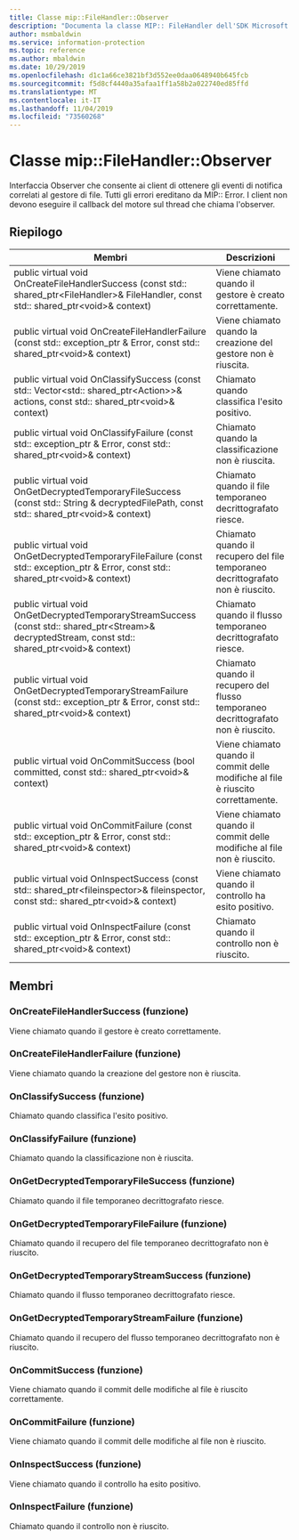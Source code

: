 ```yaml
---
title: Classe mip::FileHandler::Observer
description: "Documenta la classe MIP:: FileHandler dell'SDK Microsoft Information Protection (MIP)."
author: msmbaldwin
ms.service: information-protection
ms.topic: reference
ms.author: mbaldwin
ms.date: 10/29/2019
ms.openlocfilehash: d1c1a66ce3821bf3d552ee0daa0648940b645fcb
ms.sourcegitcommit: f5d8cf4440a35afaa1ff1a58b2a022740ed85ffd
ms.translationtype: MT
ms.contentlocale: it-IT
ms.lasthandoff: 11/04/2019
ms.locfileid: "73560268"
---
```

# <a name="class-mipfilehandlerobserver"></a>Classe mip::FileHandler::Observer 
Interfaccia Observer che consente ai client di ottenere gli eventi di notifica correlati al gestore di file.
Tutti gli errori ereditano da MIP:: Error. I client non devono eseguire il callback del motore sul thread che chiama l'observer.
  
## <a name="summary"></a>Riepilogo
 Membri                        | Descrizioni                                
--------------------------------|---------------------------------------------
public virtual void OnCreateFileHandlerSuccess (const std:: shared_ptr\<FileHandler\>& FileHandler, const std:: shared_ptr\<void\>& context)  |  Viene chiamato quando il gestore è creato correttamente.
public virtual void OnCreateFileHandlerFailure (const std:: exception_ptr & Error, const std:: shared_ptr\<void\>& context)  |  Viene chiamato quando la creazione del gestore non è riuscita.
public virtual void OnClassifySuccess (const std:: Vector\<std:: shared_ptr\<Action\>\>& actions, const std:: shared_ptr\<void\>& context)  |  Chiamato quando classifica l'esito positivo.
public virtual void OnClassifyFailure (const std:: exception_ptr & Error, const std:: shared_ptr\<void\>& context)  |  Chiamato quando la classificazione non è riuscita.
public virtual void OnGetDecryptedTemporaryFileSuccess (const std:: String & decryptedFilePath, const std:: shared_ptr\<void\>& context)  |  Chiamato quando il file temporaneo decrittografato riesce.
public virtual void OnGetDecryptedTemporaryFileFailure (const std:: exception_ptr & Error, const std:: shared_ptr\<void\>& context)  |  Chiamato quando il recupero del file temporaneo decrittografato non è riuscito.
public virtual void OnGetDecryptedTemporaryStreamSuccess (const std:: shared_ptr\<Stream\>& decryptedStream, const std:: shared_ptr\<void\>& context)  |  Chiamato quando il flusso temporaneo decrittografato riesce.
public virtual void OnGetDecryptedTemporaryStreamFailure (const std:: exception_ptr & Error, const std:: shared_ptr\<void\>& context)  |  Chiamato quando il recupero del flusso temporaneo decrittografato non è riuscito.
public virtual void OnCommitSuccess (bool committed, const std:: shared_ptr\<void\>& context)  |  Viene chiamato quando il commit delle modifiche al file è riuscito correttamente.
public virtual void OnCommitFailure (const std:: exception_ptr & Error, const std:: shared_ptr\<void\>& context)  |  Viene chiamato quando il commit delle modifiche al file non è riuscito.
public virtual void OnInspectSuccess (const std:: shared_ptr\<fileinspector\>& fileinspector, const std:: shared_ptr\<void\>& context)  |  Viene chiamato quando il controllo ha esito positivo.
public virtual void OnInspectFailure (const std:: exception_ptr & Error, const std:: shared_ptr\<void\>& context)  |  Chiamato quando il controllo non è riuscito.
  
## <a name="members"></a>Membri
  
### <a name="oncreatefilehandlersuccess-function"></a>OnCreateFileHandlerSuccess (funzione)
Viene chiamato quando il gestore è creato correttamente.
  
### <a name="oncreatefilehandlerfailure-function"></a>OnCreateFileHandlerFailure (funzione)
Viene chiamato quando la creazione del gestore non è riuscita.
  
### <a name="onclassifysuccess-function"></a>OnClassifySuccess (funzione)
Chiamato quando classifica l'esito positivo.
  
### <a name="onclassifyfailure-function"></a>OnClassifyFailure (funzione)
Chiamato quando la classificazione non è riuscita.
  
### <a name="ongetdecryptedtemporaryfilesuccess-function"></a>OnGetDecryptedTemporaryFileSuccess (funzione)
Chiamato quando il file temporaneo decrittografato riesce.
  
### <a name="ongetdecryptedtemporaryfilefailure-function"></a>OnGetDecryptedTemporaryFileFailure (funzione)
Chiamato quando il recupero del file temporaneo decrittografato non è riuscito.
  
### <a name="ongetdecryptedtemporarystreamsuccess-function"></a>OnGetDecryptedTemporaryStreamSuccess (funzione)
Chiamato quando il flusso temporaneo decrittografato riesce.
  
### <a name="ongetdecryptedtemporarystreamfailure-function"></a>OnGetDecryptedTemporaryStreamFailure (funzione)
Chiamato quando il recupero del flusso temporaneo decrittografato non è riuscito.
  
### <a name="oncommitsuccess-function"></a>OnCommitSuccess (funzione)
Viene chiamato quando il commit delle modifiche al file è riuscito correttamente.
  
### <a name="oncommitfailure-function"></a>OnCommitFailure (funzione)
Viene chiamato quando il commit delle modifiche al file non è riuscito.
  
### <a name="oninspectsuccess-function"></a>OnInspectSuccess (funzione)
Viene chiamato quando il controllo ha esito positivo.
  
### <a name="oninspectfailure-function"></a>OnInspectFailure (funzione)
Chiamato quando il controllo non è riuscito.